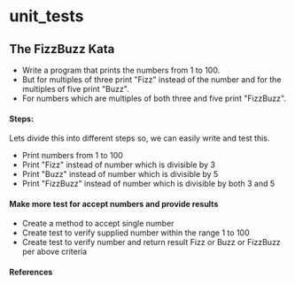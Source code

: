 # unit_tests
## The FizzBuzz Kata

* Write a program that prints the numbers from 1 to 100.
* But for multiples of three print "Fizz" instead of the number and for the multiples of five print "Buzz".
* For numbers which are multiples of both three and five print "FizzBuzz".

#### Steps:

Lets divide this into different steps so, we can easily write and test this.

* Print numbers from 1 to 100
* Print "Fizz" instead of number which is divisible by 3
* Print "Buzz" instead of number which is divisible by 5
* Print "FizzBuzz" instead of number which is divisible by both 3 and 5

#### Make more test for accept numbers and provide results

* Create a method to accept single number
* Create test to verify supplied number within the range 1 to 100
* Create test to verify number and return result Fizz or Buzz or FizzBuzz per above criteria

#### References